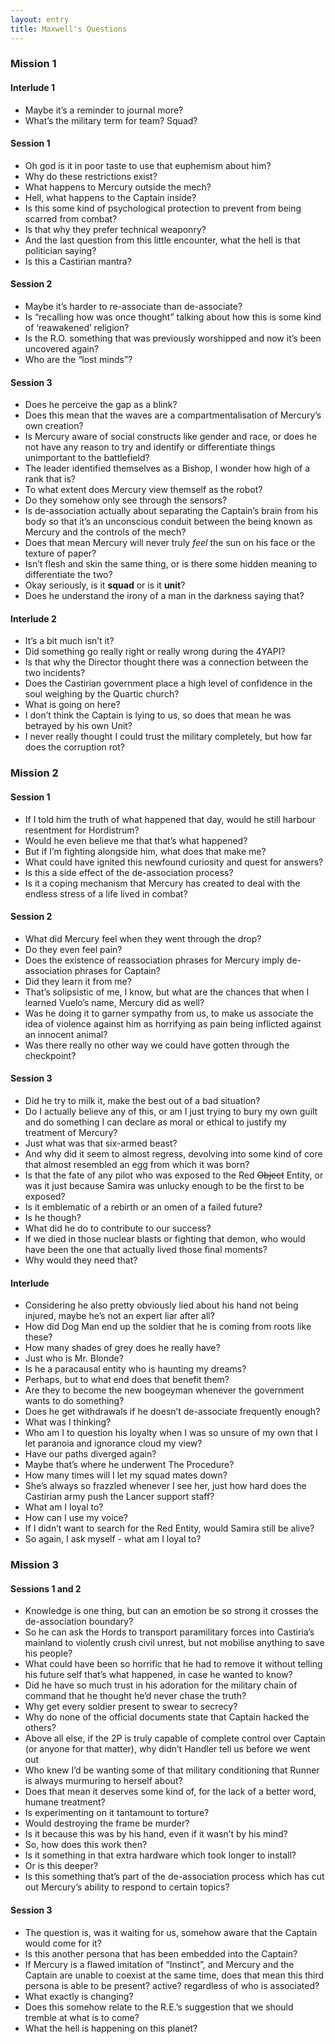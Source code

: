 ```yaml
---
layout: entry
title: Maxwell's Questions
---
```


### Mission 1
#### Interlude 1
- Maybe it’s a reminder to journal more?
- What’s the military term for team? Squad?

#### Session 1
- Oh god is it in poor taste to use that euphemism about him? 
- Why do these restrictions exist? 
- What happens to Mercury outside the mech?
- Hell, what happens to the Captain inside?
- Is this some kind of psychological protection to prevent from being scarred from combat?
- Is that why they prefer technical weaponry?
- And the last question from this little encounter, what the hell is that politician saying?
- Is this a Castirian mantra?

#### Session 2
- Maybe it’s harder to re-associate than de-associate?
- Is “recalling how was once thought” talking about how this is some kind of ‘reawakened’ religion? 
- Is the R.O. something that was previously worshipped and now it’s been uncovered again?
- Who are the “lost minds”?

#### Session 3
- Does he perceive the gap as a blink?
- Does this mean that the waves are a compartmentalisation of Mercury’s own creation?
- Is Mercury aware of social constructs like gender and race, or does he not have any reason to try and identify or differentiate things unimportant to the battlefield?
- The leader identified themselves as a Bishop, I wonder how high of a rank that is?
- To what extent does Mercury view themself as the robot? 
- Do they somehow only see through the sensors? 
- Is de-association actually about separating the Captain’s brain from his body so that it’s an unconscious conduit between the being known as Mercury and the controls of the mech?
- Does that mean Mercury will never truly _feel_ the sun on his face or the texture of paper?
- Isn’t flesh and skin the same thing, or is there some hidden meaning to differentiate the two?
- Okay seriously, is it **squad** or is it **unit**?
- Does he understand the irony of a man in the darkness saying that?

#### Interlude 2
- It’s a bit much isn’t it? 
- Did something go really right or really wrong during the 4YAPI?
- Is that why the Director thought there was a connection between the two incidents? 
- Does the Castirian government place a high level of confidence in the soul weighing by the Quartic church?
- What is going on here?
- I don’t think the Captain is lying to us, so does that mean he was betrayed by his own Unit?
- I never really thought I could trust the military completely, but how far does the corruption rot? 

### Mission 2 
#### Session 1 
- If I told him the truth of what happened that day, would he still harbour resentment for Hordistrum? 
- Would he even believe me that that’s what happened?
- But if I’m fighting alongside him, what does that make me?
- What could have ignited this newfound curiosity and quest for answers?
- Is this a side effect of the de-association process?
- Is it a coping mechanism that Mercury has created to deal with the endless stress of a life lived in combat?

#### Session 2
- What did Mercury feel when they went through the drop? 
- Do they even feel pain?
- Does the existence of reassociation phrases for Mercury imply de-association phrases for Captain? 
- Did they learn it from me? 
- That’s solipsistic of me, I know, but what are the chances that when I learned Vuelo’s name, Mercury did as well?
- Was he doing it to garner sympathy from us, to make us associate the idea of violence against him as horrifying as pain being inflicted against an innocent animal?
- Was there really no other way we could have gotten through the checkpoint? 

#### Session 3
- Did he try to milk it, make the best out of a bad situation?
- Do I actually believe any of this, or am I just trying to bury my own guilt and do something I can declare as moral or ethical to justify my treatment of Mercury?
- Just what was that six-armed beast? 
- And why did it seem to almost regress, devolving into some kind of core that almost resembled an egg from which it was born? 
- Is that the fate of any pilot who was exposed to the Red ~~Object~~ Entity, or was it just because Samira was unlucky enough to be the first to be exposed? 
- Is it emblematic of a rebirth or an omen of a failed future? 
- Is he though? 
- What did he do to contribute to our success?
- If we died in those nuclear blasts or fighting that demon, who would have been the one that actually lived those final moments?
- Why would they need that? 

#### Interlude
- Considering he also pretty obviously lied about his hand not being injured, maybe he’s not an expert liar after all? 
- How did Dog Man end up the soldier that he is coming from roots like these?
- How many shades of grey does he really have?
- Just who is Mr. Blonde?
- Is he a paracausal entity who is haunting my dreams?
- Perhaps, but to what end does that benefit them? 
- Are they to become the new boogeyman whenever the government wants to do something?
- Does he get withdrawals if he doesn’t de-associate frequently enough?
- What was I thinking?
- Who am I to question his loyalty when I was so unsure of my own that I let paranoia and ignorance cloud my view?
- Have our paths diverged again?
- Maybe that’s where he underwent The Procedure?
- How many times will I let my squad mates down?
- She’s always so frazzled whenever I see her, just how hard does the Castirian army push the Lancer support staff?
- What am I loyal to?
- How can I use my voice?
- If I didn’t want to search for the Red Entity, would Samira still be alive? 
- So again, I ask myself - what am I loyal to? 

### Mission 3
#### Sessions 1 and 2
- Knowledge is one thing, but can an emotion be so strong it crosses the de-association boundary?
- So he can ask the Hords to transport paramilitary forces into Castiria’s mainland to violently crush civil unrest, but not mobilise anything to save his people?
- What could have been so horrific that he had to remove it without telling his future self that’s what happened, in case he wanted to know?
- Did he have so much trust in his adoration for the military chain of command that he thought he’d never chase the truth? 
- Why get every soldier present to swear to secrecy?
- Why do none of the official documents state that Captain hacked the others?
- Above all else, if the 2P is truly capable of complete control over Captain (or anyone for that matter), why didn’t Handler tell us before we went out
- Who knew I’d be wanting some of that military conditioning that Runner is always murmuring to herself about?
- Does that mean it deserves some kind of, for the lack of a better word, humane treatment?
- Is experimenting on it tantamount to torture?
- Would destroying the frame be murder?
- Is it because this was by his hand, even if it wasn’t by his mind?
- So, how does this work then?
- Is it something in that extra hardware which took longer to install?
- Or is this deeper?
- Is this something that’s part of the de-association process which has cut out Mercury’s ability to respond to certain topics?

#### Session 3
- The question is, was it waiting for us, somehow aware that the Captain would come for it?
- Is this another persona that has been embedded into the Captain?
- If Mercury is a flawed imitation of “Instinct”, and Mercury and the Captain are unable to coexist at the same time, does that mean this third persona is able to be present? active? regardless of who is associated?
- What exactly is changing? 
- Does this somehow relate to the R.E.’s suggestion that we should tremble at what is to come?
- What the hell is happening on this planet?